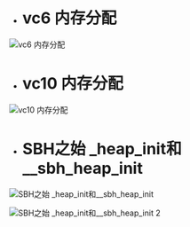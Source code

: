 - # vc6 内存分配

![vc6 内存分配](https://github.com/havenow/my-C-plus-plus/blob/master/C%2B%2B%E5%86%85%E5%AD%98%E7%AE%A1%E7%90%86/images/vc6%20%E5%86%85%E5%AD%98%E5%88%86%E9%85%8D.png)  

- # vc10 内存分配

![vc10 内存分配](https://github.com/havenow/my-C-plus-plus/blob/master/C%2B%2B%E5%86%85%E5%AD%98%E7%AE%A1%E7%90%86/images/vc10%20%E5%86%85%E5%AD%98%E5%88%86%E9%85%8D.png)  

- # SBH之始 _heap_init和__sbh_heap_init

![SBH之始 _heap_init和__sbh_heap_init](https://github.com/havenow/my-C-plus-plus/blob/master/C%2B%2B%E5%86%85%E5%AD%98%E7%AE%A1%E7%90%86/images/SBH%E4%B9%8B%E5%A7%8B%20_heap_init%E5%92%8C__sbh_heap_init.png)  

![SBH之始 _heap_init和__sbh_heap_init 2](https://github.com/havenow/my-C-plus-plus/blob/master/C%2B%2B%E5%86%85%E5%AD%98%E7%AE%A1%E7%90%86/images/SBH%E4%B9%8B%E5%A7%8B%20_heap_init%E5%92%8C__sbh_heap_init%202.png)  


